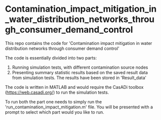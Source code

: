 # Contamination_impact_mitigation_in_water_distribution_networks_through_consumer_demand_control
This repo contains the code for 'Contamination impact mitigation in water distribution networks through consumer demand control'

The code is essentially divided into two parts:
1. Running simulation tests, with different contamination source nodes
2. Presenting summary statistic results based on the saved result data from simulation tests. The results have been stored in 'Result_data'

The code is written in MATLAB and would require the CasADi toolbox (https://web.casadi.org/) to run the simulation tests.

To run both the part one needs to simply run the 'run_contamination_impact_mitigation.m' file. You will be presented with a prompt to select which part would you like to run.
